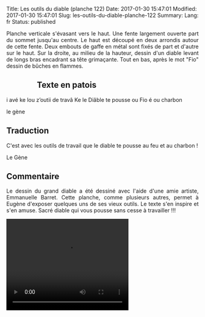 Title: Les outils du diable (planche 122)
Date: 2017-01-30 15:47:01
Modified: 2017-01-30 15:47:01
Slug: les-outils-du-diable-planche-122
Summary: 
Lang: fr
Status: published

<p style="text-align:justify;">Planche verticale s'évasant vers le haut. Une fente largement ouverte part du sommet jusqu'au centre. Le haut est découpé en deux arrondis autour de cette fente. Deux embouts de gaffe en métal sont fixés de part et d'autre sur le haut. Sur la droite, au milieu de la hauteur, dessin d'un diable levant de longs bras encadrant sa tête grimaçante. Tout en bas, après le mot "Fio" dessin de bûches en flammes. </p>

<figure class="image-block" style="float: left;">
  <img alt="" src="{static}/images/planche_122.png">
  <figcaption style="max-width: 333px"></figcaption>
</figure>

## Texte en patois
i avé ke lou z’outii de travâ Ke le Diâble te pousse ou Fio é ou charbon

le gène


## Traduction
C'est avec les outils de travail que le diable te pousse au feu et au charbon !

Le Gène

## Commentaire
<p style="text-align:justify;">Le dessin du grand diable a été dessiné avec l'aide d'une amie artiste, Emmanuelle Barret. Cette planche, comme plusieurs autres, permet à Eugène d'exposer quelques uns de ses vieux outils. Le texte s'en inspire et s'en amuse. Sacré diable qui vous pousse sans cesse à travailler !!!</p>



<video width="320" height="240" controls>
  <source src="https://d1njpgd0ygatdn.cloudfront.net/video_122.mp4" type="video/mp4">
</video>
